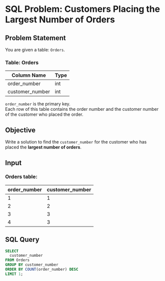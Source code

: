 # SQL Problem: Customers Placing the Largest Number of Orders

## Problem Statement

You are given a table: `Orders`.

### Table: Orders

| Column Name     | Type |
|------------------|------|
| order_number     | int  |
| customer_number  | int  |

`order_number` is the primary key.  
Each row of this table contains the order number and the customer number of the customer who placed the order.

## Objective

Write a solution to find the `customer_number` for the customer who has placed the **largest number of orders**.

## Input

### Orders table:

| order_number | customer_number |
|--------------|-----------------|
| 1            | 1               |
| 2            | 2               |
| 3            | 3               |
| 4            | 3               |

## SQL Query

```sql
SELECT 
  customer_number 
FROM Orders 
GROUP BY customer_number
ORDER BY COUNT(order_number) DESC 
LIMIT 1;
